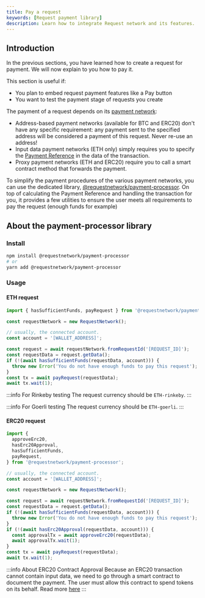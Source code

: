 ```yaml
---
title: Pay a request
keywords: [Request payment library]
description: Learn how to integrate Request network and its features.
---
```


## Introduction

In the previous sections, you have learned how to create a request for payment. We will now explain to you how to pay it.

This section is useful if:

- You plan to embed request payment features like a Pay button
- You want to test the payment stage of requests you create

The payment of a request depends on its [payment network](../5-request-client/1-payment-networks.md#types-of-payment-network):

- Address-based payment networks (available for BTC and ERC20) don't have any specific requirement: any payment sent to the specified address will be considered a payment of this request. Never re-use an address!
- Input data payment networks (ETH only) simply requires you to specify the [Payment Reference](https://github.com/RequestNetwork/requestNetwork/blob/master/packages/advanced-logic/specs/payment-network-eth-input-data-0.2.0.md#description) in the data of the transaction.
- Proxy payment networks (ETH and ERC20) require you to call a smart contract method that forwards the payment.

To simplify the payment procedures of the various payment networks, you can use the dedicated library, [@requestnetwork/payment-processor](https://www.npmjs.com/package/@requestnetwork/payment-processor).
On top of calculating the Payment Reference and handling the transaction for you, it provides a few utilities to ensure the user meets all requirements to pay the request (enough funds for example)

## About the payment-processor library

### Install

```bash
npm install @requestnetwork/payment-processor
# or
yarn add @requestnetwork/payment-processor
```

### Usage

#### ETH request

```typescript
import { hasSufficientFunds, payRequest } from '@requestnetwork/payment-processor';

const requestNetwork = new RequestNetwork();

// usually, the connected account.
const account = '[WALLET_ADDRESS]';

const request = await requestNetwork.fromRequestId('[REQUEST_ID]');
const requestData = request.getData();
if (!(await hasSufficientFunds(requestData, account))) {
  throw new Error('You do not have enough funds to pay this request');
}
const tx = await payRequest(requestData);
await tx.wait(1);
```

:::info For Rinkeby testing
The request currency should be `ETH-rinkeby`.
:::

:::info For Goerli testing
The request currency should be `ETH-goerli`.
:::

#### ERC20 request

```typescript
import {
  approveErc20,
  hasErc20Approval,
  hasSufficientFunds,
  payRequest,
} from '@requestnetwork/payment-processor';

// usually, the connected account.
const account = '[WALLET_ADDRESS]';

const requestNetwork = new RequestNetwork();

const request = await requestNetwork.fromRequestId('[REQUEST_ID]');
const requestData = request.getData();
if (!(await hasSufficientFunds(requestData, account))) {
  throw new Error('You do not have enough funds to pay this request');
}
if (!(await hasErc20Approval(requestData, account))) {
  const approvalTx = await approveErc20(requestData);
  await approvalTx.wait(1);
}
const tx = await payRequest(requestData);
await tx.wait(1);
```

:::info About ERC20 Contract Approval
Because an ERC20 transaction cannot contain input data, we need to go through a smart contract to document the payment. The user must allow this contract to spend tokens on its behalf. Read more [here](https://medium.com/ethex-market/erc20-approve-allow-explained-88d6de921ce9)
:::
